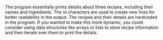 The program essentially prints details about three recipes, including their names and ingredients. 
The \n characters are used to create new lines for better readability in the output. 
The recipes and their details are hardcoded in the program. 
If you wanted to make this more dynamic, you could consider using data structures like arrays or lists to store recipe information and then iterate over them to print the details.
